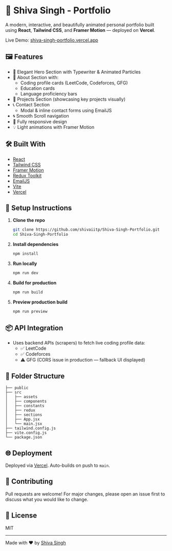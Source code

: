 # 🚀 Shiva Singh - Portfolio

A modern, interactive, and beautifully animated personal portfolio built using **React**, **Tailwind CSS**, and **Framer Motion** — deployed on **Vercel**.

Live Demo: [shiva-singh-portfolio.vercel.app](https://shiva-singh-portfolio.vercel.app)

## 🖼️ Features

- 🌟 Elegant Hero Section with Typewriter & Animated Particles
- 👤 About Section with:
  - Coding profile cards (LeetCode, Codeforces, GFG)
  - Education cards
  - Language proficiency bars
- 💼 Projects Section (showcasing key projects visually)
- 📞 Contact Section
  - Modal & inline contact forms using EmailJS
- 🌀 Smooth Scroll navigation
- 📱 Fully responsive design
- 💡 Light animations with Framer Motion

## 🛠️ Built With

- [React](https://reactjs.org/)
- [Tailwind CSS](https://tailwindcss.com/)
- [Framer Motion](https://www.framer.com/motion/)
- [Redux Toolkit](https://redux-toolkit.js.org/)
- [EmailJS](https://www.emailjs.com/)
- [Vite](https://vitejs.dev/)
- [Vercel](https://vercel.com/)

## 🔧 Setup Instructions

1. **Clone the repo**
   ```bash
   git clone https://github.com/shivaiitp/Shiva-Singh-Portfolio.git
   cd Shiva-Singh-Portfolio
   ```

2. **Install dependencies**
   ```bash
   npm install
   ```

3. **Run locally**
   ```bash
   npm run dev
   ```

4. **Build for production**
   ```bash
   npm run build
   ```

5. **Preview production build**
   ```bash
   npm run preview
   ```

## 📦 API Integration

- Uses backend APIs (scrapers) to fetch live coding profile data:
  - ✅ LeetCode
  - ✅ Codeforces
  - ⚠️ GFG (CORS issue in production — fallback UI displayed)

## 📁 Folder Structure

```
├── public
├── src
│   ├── assets
│   ├── components
│   ├── constants
│   ├── redux
│   ├── sections
│   ├── App.jsx
│   └── main.jsx
├── tailwind.config.js
├── vite.config.js
└── package.json
```

## 🌐 Deployment

Deployed via [Vercel](https://vercel.com). Auto-builds on push to `main`.

## 🤝 Contributing

Pull requests are welcome! For major changes, please open an issue first to discuss what you would like to change.

## 📄 License

MIT

---

Made with ❤️ by [Shiva Singh](https://shiva-singh-portfolio.vercel.app)
